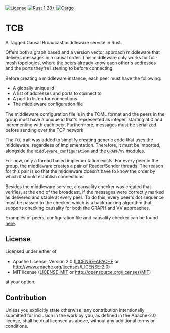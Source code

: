 [![License](https://img.shields.io/badge/license-MIT%2FApache--2.0-blue.svg)](
https://github.com/carlospereira1607/TCB)
[![Rust 1.28+](https://img.shields.io/badge/rust-1.28+-lightgray.svg)](
https://www.rust-lang.org)
[![Cargo](https://img.shields.io/badge/crates.io-0.1.0-orange)](
https://crates.io/crates/tcb)
# TCB
A Tagged Causal Broadcast middleware service in Rust.

Offers both a graph based and a version vector approach middleware that delivers messages in a causal order. This middleware only works for full-mesh topologies, where the peers already know each other's addresses and the ports they're listening to before connecting. 

Before creating a middleware instance, each peer must have the following:

- A globally unique id
- A list of addresses and ports to connect to
- A port to listen for connections
- The middleware configuration file 

The middleware configuration file is in the TOML format and the peers in the group must have a unique id that's represented as integer, starting at 0 and incrementing with each peer. Furthermore, messages must be serialized before sending over the TCP network.

The `TCB` trait was added to simplify creating generic code that uses the middleware, regardless of implementation. Therefore, it must be imported, alongside the `middleware_configuration` and the `GRAPH`/`VV` modules.  

For now, only a thread based implementation exists. For every peer in the group, the middleware creates a pair of Reader/Sender threads. The reason for this pair is so that the middleware doesn't have to know the order by which it should establish connections.

Besides the middleware service, a causality checker was created that verifies, at the end of the broadcast, if the messages were correctly marked as delivered and stable at every peer. To do this, every peer's dot sequence must be passed to the checker, which is a backtracking algorithm that supports checking causality for both the GRAPH and VV approaches.

Examples of peers, configuration file and causality checker can be found [here](https://github.com/carlospereira1607/TCB/tree/master/examples).


## License

Licensed under either of

 * Apache License, Version 2.0
   ([LICENSE-APACHE](LICENSE-APACHE) or http://www.apache.org/licenses/LICENSE-2.0)
 * MIT license
   ([LICENSE-MIT](LICENSE-MIT) or http://opensource.org/licenses/MIT)

at your option.

## Contribution

Unless you explicitly state otherwise, any contribution intentionally submitted
for inclusion in the work by you, as defined in the Apache-2.0 license, shall be
dual licensed as above, without any additional terms or conditions.
